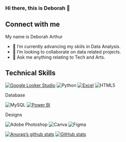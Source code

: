 ### Hi there, this is Deborah 👋

 
## Connect with me

My name is Deborah Arthur

- 🌱 I’m currently advancing my skiils in Data Analysis.
- 👯 I’m looking to collaborate on data related projects.
- 💬 Ask me anything relating to Tech and Arts.






## Technical Skills
[![Google Looker Studio](https://img.shields.io/badge/Looker-Studio-blue)](https://lookerstudio.com)
![Python](https://img.shields.io/badge/python-3670A0?style=for-the-badge&logo=python&logoColor=ffdd54)
[![Excel](https://img.shields.io/badge/Excel-green)](https://www.microsoft.com/en-us/microsoft-365/excel)
![HTML5](https://img.shields.io/badge/html5-%23E34F26.svg?style=for-the-badge&logo=html5&logoColor=white)

Database

![MySQL](https://img.shields.io/badge/mysql-%2300f.svg?style=for-the-badge&logo=mysql&logoColor=white)
[![Power BI](https://img.shields.io/badge/Power%20BI-orange)](https://powerbi.microsoft.com/)


Designs

![Adobe Photoshop](https://img.shields.io/badge/adobephotoshop-%2331A8FF.svg?style=for-the-badge&logo=adobephotoshop&logoColor=white)
![Canva](https://img.shields.io/badge/Canva-%2300C4CC.svg?style=for-the-badge&logo=Canva&logoColor=white)
![Figma](https://img.shields.io/badge/figma-%23F24E1E.svg?style=for-the-badge&logo=figma&logoColor=white)

[![Anurag’s github stats](https://github-readme-stats.vercel.app/api?username=Thebbie-A)](https://github.com/Thebbie-A)
[![GitHub stats](https://img.shields.io/badge/GitHub-Stats-blue)](https://github.com/Thebbie-A)




